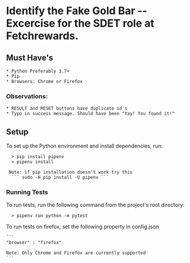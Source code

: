 # Identify the **Fake Gold Bar** -- Excercise for the SDET role at Fetchrewards.

## Must Have's
    * Python Preferably 3.7+
    * Pip
    * Browsers: Chrome or Firefox


### Observations:
    * RESULT and RESET buttons have duplicate id's
    * Typo in success message. Should have been "Yay! You found it!"


## Setup
  To set up the Python environment and install dependencies, run:

      > pip install pipenv
      > pipenv install

     Note: if pip installation doesn't work try this
      ``` sudo -H pip install -U pipenv ```

  ### Running Tests
   To run tests, run the following command from the project's root directory:

      > pipenv run python -m pytest

   To run tests on firefox, set the following property in config.json

    ```
    "browser" : "firefox"

    Note: Only Chrome and Firefox are currently supported
    ```